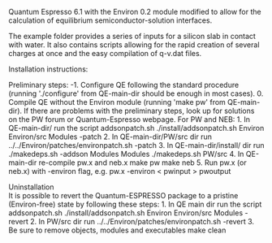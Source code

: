Quantum Espresso 6.1 with the Environ 0.2 module modified to allow for the calculation of equilibrium semiconductor-solution interfaces. 


The example folder provides a series of inputs for a silicon slab in contact with water. 
It also contains scripts allowing for the rapid creation of several charges at once and the easy compilation of q-v.dat files.

Installation instructions: 

Preliminary steps:
     -1. Configure QE following the standard procedure (running './configure' from QE-main-dir should be enough in most cases).
      0. Compile QE without the Environ module (running 'make pw' from QE-main-dir).
If there are problems with the preliminary steps, look up for solutions on the PW forum or Quantum-Espresso webpage.
For PW and NEB:
      1. In QE-main-dir/ run the script addsonpatch.sh
        ./install/addsonpatch.sh Environ Environ/src Modules -patch
      2. In QE-main-dir/PW/src dir run  
        ../../Environ/patches/environpatch.sh -patch
      3. In QE-main-dir/install/ dir run 
        ./makedeps.sh -addson Modules Modules
        ./makedeps.sh PW/src
      4. In QE-main-dir re-compile pw.x and neb.x
                     make pw
                     make neb
      5. Run pw.x (or neb.x) with -environ flag, e.g. 
                     pw.x -environ < pwinput > pwoutput


Uninstallation   
It is possible to revert the Quantum-ESPRESSO package to a pristine (Environ-free) state by following these steps:
     1. In QE main dir run the script addsonpatch.sh
                      ./install/addsonpatch.sh Environ Environ/src Modules -revert
     2. In PW/src dir run 
               ../../Environ/patches/environpatch.sh -revert
     3. Be sure to remove objects, modules and executables
                        make clean

